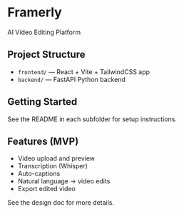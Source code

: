 # Framerly

AI Video Editing Platform

## Project Structure

- `frontend/` — React + Vite + TailwindCSS app
- `backend/` — FastAPI Python backend

## Getting Started

See the README in each subfolder for setup instructions.

## Features (MVP)
- Video upload and preview
- Transcription (Whisper)
- Auto-captions
- Natural language → video edits
- Export edited video

See the design doc for more details.
